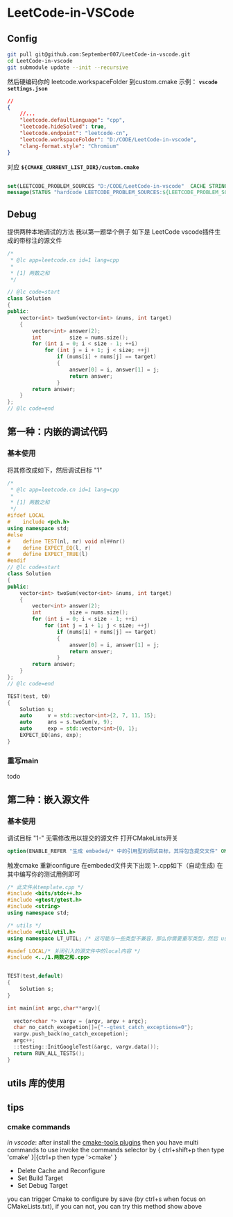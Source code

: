# LeetCode-in-VSCode


## Config

```bash
git pull git@github.com:September007/LeetCode-in-vscode.git
cd LeetCode-in-vscode
git submodule update --init --recursive

```
然后硬编码你的 leetcode.workspaceFolder 到custom.cmake
示例：
**`vscode settings.json`**
```json
// 
{
    //...
    "leetcode.defaultLanguage": "cpp",
    "leetcode.hideSolved": true,
    "leetcode.endpoint": "leetcode-cn",
    "leetcode.workspaceFolder": "D:/CODE/LeetCode-in-vscode",
    "clang-format.style": "Chromium"
}
``` 
对应 **`${CMAKE_CURRENT_LIST_DIR}/custom.cmake`**
```cmake

set(LEETCODE_PROBLEM_SOURCES "D:/CODE/LeetCode-in-vscode"  CACHE STRING "")
message(STATUS "hardcode LEETCODE_PROBLEM_SOURCES:${LEETCODE_PROBLEM_SOURCES}")
```
## Debug
提供两种本地调试的方法
我以第一题举个例子
如下是 LeetCode vscode插件生成的带标注的源文件
```cpp
/*
 * @lc app=leetcode.cn id=1 lang=cpp
 *
 * [1] 两数之和
 */

// @lc code=start
class Solution
{
public:
    vector<int> twoSum(vector<int> &nums, int target)
    {
        vector<int> answer(2);
        int         size = nums.size();
        for (int i = 0; i < size - 1; ++i)
            for (int j = i + 1; j < size; ++j)
                if (nums[i] + nums[j] == target)
                {
                    answer[0] = i, answer[1] = j;
                    return answer;
                }
        return answer;
    }
};
// @lc code=end

```
## 第一种：内嵌的调试代码
### 基本使用
将其修改成如下，然后调试目标 "1"
```cpp
/*
 * @lc app=leetcode.cn id=1 lang=cpp
 *
 * [1] 两数之和
 */
#ifdef LOCAL
#    include <pch.h>
using namespace std;
#else
#    define TEST(nl, nr) void nl##nr()
#    define EXPECT_EQ(l, r)
#    define EXPECT_TRUE(l)
#endif
// @lc code=start
class Solution
{
public:
    vector<int> twoSum(vector<int> &nums, int target)
    {
        vector<int> answer(2);
        int         size = nums.size();
        for (int i = 0; i < size - 1; ++i)
            for (int j = i + 1; j < size; ++j)
                if (nums[i] + nums[j] == target)
                {
                    answer[0] = i, answer[1] = j;
                    return answer;
                }
        return answer;
    }
};
// @lc code=end

TEST(test, t0)
{
    Solution s;
    auto     v = std::vector<int>{2, 7, 11, 15};
    auto     ans = s.twoSum(v, 9);
    auto     exp = std::vector<int>{0, 1};
    EXPECT_EQ(ans, exp);
}
```
### 重写main
todo

## 第二种：嵌入源文件
### 基本使用 
调试目标 "1-"
无需修改用以提交的源文件
打开CMakeLists开关
```cmake
option(ENABLE_REFER "生成 embeded/* 中的引用型的调试目标，其将包含提交文件" ON)
```
触发cmake 重新configure
在embeded文件夹下出现 1-.cpp如下（自动生成)
在其中编写你的测试用例即可
```cpp
/* 此文件从template.cpp */
#include <bits/stdc++.h>
#include <gtest/gtest.h>
#include <string>
using namespace std;

/* utils */
#include <util/util.h>
using namespace LT_UTIL; /* 这可能与一些类型不兼容，那么你需要重写类型，然后 using yourtype; */

#undef LOCAL/* 关闭引入的源文件中的local内容 */
#include <../1.两数之和.cpp>


TEST(test,default)
{
    Solution s;
}

int main(int argc,char**argv){
    
  vector<char *> vargv = {argv, argv + argc};
  char no_catch_excepetion[]={"--gtest_catch_exceptions=0"};
  vargv.push_back(no_catch_excepetion);
  argc++;
  ::testing::InitGoogleTest(&argc, vargv.data());
  return RUN_ALL_TESTS();
}

```

## utils 库的使用


## tips

### cmake commands
*in vscode*: 
after install the [cmake-tools plugins](https://marketplace.visualstudio.com/items?itemName=ms-vscode.cmake-tools) then you have multi commands to use
invoke the commands selector by { ctrl+shift+p then type 'cmake' }|{ctrl+p then type '>cmake' } 
* Delete Cache and Reconfigure
* Set Build Target
* Set Debug Target

you can trigger Cmake to configure by save (by ctrl+s when focus on CMakeLists.txt), if you can not, you can try this method show above
